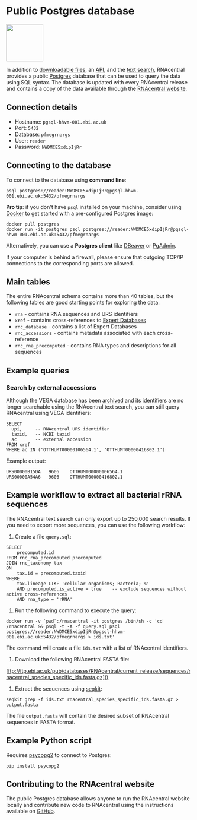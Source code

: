 
# <i class="fa fa-database"></i> Public Postgres database

<img src="https://upload.wikimedia.org/wikipedia/commons/2/29/Postgresql_elephant.svg" class="img-responsive pull-left" style="width: 100px; margin-right: 20px;">

In addition to [downloadable files](/downloads), an [API](/api),
and the [text search](/search?q=RNA), RNAcentral provides a public
[Postgres](https://en.wikipedia.org/wiki/PostgreSQL) database that can be used
to query the data using SQL syntax. The database is updated with every RNAcentral release
and contains a copy of the data available through the [RNAcentral website](/).

## Connection details

- Hostname: `pgsql-hhvm-001.ebi.ac.uk`
- Port: `5432`
- Database: `pfmegrnargs`
- User: `reader`
- Password: `NWDMCE5xdipIjRr`

## Connecting to the database

To connect to the database using **command line**:

  ```
  psql postgres://reader:NWDMCE5xdipIjRr@pgsql-hhvm-001.ebi.ac.uk:5432/pfmegrnargs
  ```

**Pro tip**: if you don't have `psql` installed on your machine, consider using [Docker](https://www.docker.com/) to get started with a pre-configured Postgres image:

  ```
  docker pull postgres
  docker run -it postgres psql postgres://reader:NWDMCE5xdipIjRr@pgsql-hhvm-001.ebi.ac.uk:5432/pfmegrnargs
  ```

Alternatively, you can use a **Postgres client** like [DBeaver](https://dbeaver.io) or [PgAdmin](https://pgadmin.org).

<i class="fa fa-warning"></i> If your computer is behind a firewall, please ensure that outgoing TCP/IP connections to the corresponding ports are allowed.

## Main tables

The entire RNAcentral schema contains more than 40 tables, but the following tables
are good starting points for exploring the data:

- `rna` - contains RNA sequences and URS identifiers
- `xref` - contains cross-references to [Expert Databases](/expert-databases)
- `rnc_database` - contains a list of Expert Databases
- `rnc_accessions` - contains metadata associated with each cross-reference
- `rnc_rna_precomputed` - contains RNA types and descriptions for all sequences

## Example queries

### Search by external accessions

Although the VEGA database has been [archived](http://vega.archive.ensembl.org/info/website/archive.html) and its
identifiers are no longer searchable using the RNAcentral text search,
you can still query RNAcentral using VEGA identifiers:

```
SELECT
  upi,     -- RNAcentral URS identifier
  taxid,   -- NCBI taxid
  ac       -- external accession
FROM xref
WHERE ac IN ('OTTHUMT00000106564.1', 'OTTHUMT00000416802.1')
```

Example output:

```
URS00000B15DA	9606	OTTHUMT00000106564.1
URS00000A54A6	9606	OTTHUMT00000416802.1
```

## Example workflow to extract all bacterial rRNA sequences

The RNAcentral text search can only export up to 250,000 search results.
If you need to export more sequences, you can use the following workflow:

1. Create a file `query.sql`:

  ```
  SELECT
      precomputed.id
  FROM rnc_rna_precomputed precomputed
  JOIN rnc_taxonomy tax
  ON
      tax.id = precomputed.taxid
  WHERE
      tax.lineage LIKE 'cellular organisms; Bacteria; %'
      AND precomputed.is_active = true    -- exclude sequences without active cross-references
      AND rna_type = 'rRNA'
  ```

1. Run the following command to execute the query:

  ```
  docker run -v `pwd`:/rnacentral -it postgres /bin/sh -c 'cd /rnacentral && psql -t -A -f query.sql psql postgres://reader:NWDMCE5xdipIjRr@pgsql-hhvm-001.ebi.ac.uk:5432/pfmegrnargs > ids.txt'  
  ```

  The command will create a file `ids.txt` with a list of RNAcentral identifiers.

1. Download the following RNAcentral FASTA file:

  [ftp://ftp.ebi.ac.uk/pub/databases/RNAcentral/current_release/sequences/rnacentral_species_specific_ids.fasta.gz]()

1. Extract the sequences using [seqkit](https://bioinf.shenwei.me/seqkit/):

  ```
  seqkit grep -f ids.txt rnacentral_species_specific_ids.fasta.gz > output.fasta
  ```

  The file `output.fasta` will contain the desired subset of RNAcentral sequences in FASTA format.

## Example Python script

Requires [psycopg2](http://initd.org/psycopg/) to connect to Postgres:

```
pip install psycopg2
```

<script src="https://gist.github.com/AntonPetrov/ec248312feff6acc07a82b4bfb595440.js"></script>

## Contributing to the RNAcentral website

The public Postgres database allows anyone to run the RNAcentral website locally
and contribute new code to RNAcentral using the instructions available on [GitHub](https://github.com/rnacentral/rnacentral-webcode).
